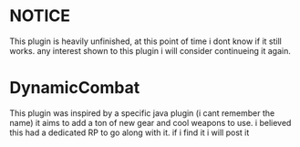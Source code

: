# NOTICE

This plugin is heavily unfinished, at this point of time i dont know if it still works. any interest shown to this plugin i will consider continueing it again.

# DynamicCombat

This plugin was inspired by a specific java plugin (i cant remember the name) it aims to add a ton of new gear and cool weapons to use.
i believed this had a dedicated RP to go along with it. if i find it i will post it
